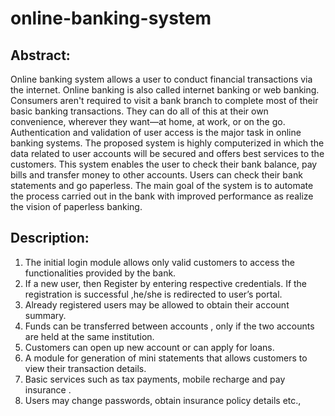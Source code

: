 # online-banking-system

## Abstract:      
Online banking system allows a user to conduct financial transactions via the internet. Online banking is also called internet banking or web banking. Consumers aren't required to visit a bank branch to complete most of their basic banking transactions. They can do all of this at their own convenience, wherever they want—at home, at work, or on the go. Authentication and validation of user access is the major task in online banking systems. The proposed system is highly computerized in which the data related to user accounts will be secured and offers best services to the customers. This system enables the user to check their bank balance, pay bills and transfer money to other accounts. Users can check their bank statements and go paperless.  The main goal of the system is to automate the process carried out in the bank with improved performance as realize the vision of paperless banking.  

## Description:
1)	The initial login module allows only valid customers to access the functionalities  provided  by the bank. 
2)	If a new user, then Register by entering respective credentials. If the registration is successful  ,he/she is redirected to user’s portal. 
3)	Already registered users may be allowed to obtain their account summary.
4)	Funds can be transferred between accounts , only if the two accounts are held at the same institution.
5)	Customers can open up new account or can apply for loans.
6)	 A module for generation of mini statements that allows customers to view their transaction details.
7)	Basic services such as tax payments, mobile recharge and pay insurance .
8)	Users may change passwords, obtain insurance policy details  etc.,
